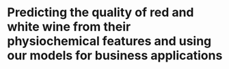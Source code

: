 # Predicting the quality of red and white wine from their physiochemical features and using our models for business applications

